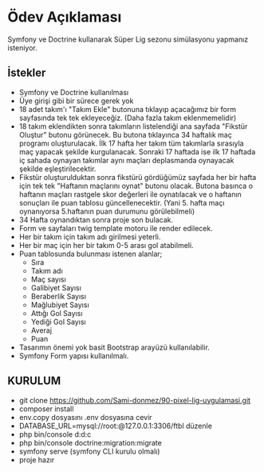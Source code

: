 # Ödev Açıklaması
Symfony ve Doctrine kullanarak Süper Lig sezonu simülasyonu yapmanız isteniyor.


## İstekler
 - Symfony ve Doctrine kullanılması
 - Üye girişi gibi bir sürece gerek yok
 - 18 adet takım'ı "Takım Ekle" butonuna tıklayıp açacağımız bir form sayfasında tek tek ekleyeceğiz. (Daha fazla takım eklenmemelidir)
 - 18 takım eklendikten sonra takımların listelendiği ana sayfada "Fikstür Oluştur" butonu görünecek. Bu butona tıklayınca 34 haftalık maç programı oluşturulacak. İlk 17 hafta her takım tüm takımlarla sırasıyla maç yapacak şekilde kurgulanacak. Sonraki 17 haftada ise ilk 17 haftada iç sahada oynayan takımlar aynı maçları deplasmanda oynayacak şekilde eşleştirilecektir.
 - Fikstür oluşturulduktan sonra fikstürü gördüğümüz sayfada her bir hafta için tek tek "Haftanın maçlarını oynat" butonu olacak. Butona basınca o haftanın maçları rastgele skor değerleri ile oynatılacak ve o haftanın sonuçları ile puan tablosu güncellenecektir. (Yani 5. hafta maçı oynanıyorsa 5.haftanın puan durumunu görülebilmeli)
 - 34 Hafta oynandıktan sonra proje son bulacak.
 - Form ve sayfaları twig template motoru ile render edilecek.
 - Her bir takım için takım adı girilmesi yeterli.
 - Her bir maç için her bir takım 0-5 arası gol atabilmeli.
 - Puan tablosunda bulunması istenen alanlar;
	 - Sıra
	 - Takım adı
	 - Maç sayısı
	 - Galibiyet Sayısı
	 - Beraberlik Sayısı
	 - Mağlubiyet Sayısı
	 - Attığı Gol Sayısı
	 - Yediği Gol Sayısı
	 - Averaj
	 - Puan
- Tasarımın önemi yok basit Bootstrap arayüzü kullanılabilir.
- Symfony Form yapısı kullanılmalı.
## KURULUM
- git clone https://github.com/Sami-donmez/90-pixel-lig-uygulamasi.git
- composer install
- env.copy dosyasını .env dosyasına cevir
- DATABASE_URL=mysql://root:@127.0.0.1:3306/ftbl düzenle
- php bin/console d:d:c
- php bin/console doctrine:migration:migrate
- symfony serve (symfony CLI kurulu olmalı)
- proje hazır